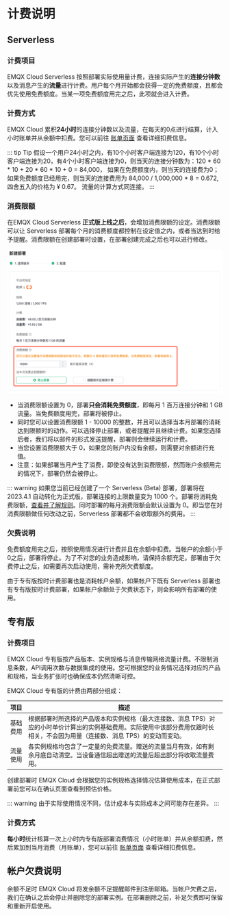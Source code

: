 # 计费说明

## Serverless

### 计费项目

EMQX Cloud Serverless 按照部署实际使用量计费，连接实际产生的**连接分钟数**以及消息产生的**流量**进行计费。用户每个月开始都会获得一定的免费额度，且都会优先使用免费额度。当某一项免费额度用完之后，此项就会进入计费。


### 计费方式
EMQX Cloud 累积**24小时**的连接分钟数以及流量，在每天的0点进行结算，计入小时账单并从余额中扣费。您可以前往 [账单页面](<https://cloud.emqx.com/console/billing/overview>) 查看详细扣费信息。

::: tip Tip
假设一个用户24小时之内，有10个小时客户端连接为120，有10个小时客户端连接为20，有4个小时客户端连接为0，则当天的连接分钟数为：120 * 60 * 10 + 20 * 60 * 10 + 0 = 84,000， 如果在免费额度内，则当天的连接费为0；如果免费额度已经用完，则当天的连接费用为 84,000 / 1,000,000 * 8 = 0.672, 四舍五入的价格为 ¥ 0.67。
流量的计算方式同连接。
:::


### 消费限额
在EMQX Cloud Serverless **正式版上线之后**，会增加消费限额的设定。消费限额可以让 Serverless 部署每个月的消费额度都控制在设定值之内，或者当达到时给予提醒。消费限额在创建部署时设置，在部署创建完成之后也可以进行修改。

![spend_limit](./_assets/spend_limit.png)

- 当消费限额设置为 0，部署**只会消耗免费额度**，即每月 1 百万连接分钟和 1 GB 流量。当免费额度用完，部署将被停止。
- 同时您可以设置消费限额 1 - 10000 的整数，并且可以选择当本月部署的消耗达到限额时的动作。可以选择停止部署，或者提醒并且继续计费。如果您选择后者，我们将以邮件的形式发送提醒，部署则会继续运行和计费。
- 当您设置消费限额大于 0，如果您的账户内没有余额，则需要对余额进行充值。
- 注意：如果部署当月产生了消费，即使没有达到消费限额，然而账户余额用完的情况下，部署仍然会被停止。


::: warning
如果您当前已经创建了一个 Serverless (Beta) 部署，部署将在 2023.4.1 自动转化为正式版，部署连接的上限数量变为 1000 个。部署将消耗免费限额，[查看并了解规则](./pricing.md)。同时部署的每月消费限额会默认设置为 0。即当您在对消费限额做任何改动之前，Serverless 部署都不会收取额外的费用。
:::


### 欠费说明
免费额度用完之后，按照使用情况进行计费并且在余额中扣费。当帐户的余额小于0之后，部署将停止。为了不对您的业务造成影响，请保持余额充足。部署由于欠费停止之后，如需要再次启动使用，需补充所欠费额度。

由于专有版按时计费部署也是消耗帐户余额，如果帐户下既有 Serverless 部署也有专有版按时计费部署，如果帐户余额处于欠费状态下，则会影响所有部署的使用。


## 专有版


### 计费项目

EMQX Cloud 专有版按产品版本、实例规格与消息传输网络流量计费。不限制消息条数，API调用次数与数据集成的使用。您可根据您的业务情况选择对应的产品和规格，当业务扩张时也确保成本仍然清晰可控。

EMQX Cloud 专有版的计费由两部分组成：

| 项目     | 描述                                                         |
| -------- | ------------------------------------------------------------ |
| 基础费用 | 根据部署时所选择的产品版本和实例规格（最大连接数、消息 TPS）对应的小时单价计算出的实例基础费用。实际使用中该部分费用仅跟时长相关，不会因为用量（连接数、消息 TPS）的变动而变动。 |
| 流量使用 | 各实例规格均包含了一定量的免费流量。赠送的流量当月有效，如有剩余月底自动清空。当设备通信超出赠送的流量后超出部分将收取流量费用。 |

创建部署时 EMQX Cloud 会根据您的实例规格选择情况估算使用成本，在正式部署前您可以在确认页面查看到预估价格。

::: warning
由于实际使用情况不同，估计成本与实际成本之间可能存在差异。
:::


### 计费方式

**每小时**统计核算一次上小时内专有版部署消费情况（小时账单）并从余额扣费，然后累加到当月消费（月账单），您可以前往 [账单页面](<https://cloud.emqx.com/console/billing/overview>) 查看详细扣费信息。



## 帐户欠费说明

余额不足时 EMQX Cloud 将发余额不足提醒邮件到注册邮箱。当帐户欠费之后，我们在确认之后会停止并删除您的部署实例。在部署删除之前，补足欠费即可保留和重新开启使用。

